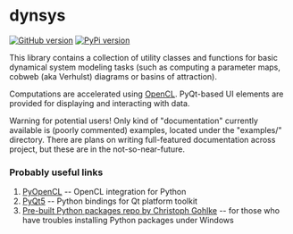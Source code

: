 # dynsys
[![GitHub version](https://badge.fury.io/gh/modelflat%2Fdynsys.svg)](https://badge.fury.io/gh/modelflat%2Fdynsys)
[![PyPi version](https://pypip.in/v/dynsys/badge.png)](https://crate.io/packages/dynsys/)

This library contains a collection of utility classes and functions for basic dynamical system 
modeling tasks (such as computing a parameter maps, cobweb (aka Verhulst) diagrams or basins of attraction).

Computations are accelerated using [OpenCL](https://www.khronos.org/opencl). PyQt-based UI elements are provided for displaying
and interacting with data. 

Warning for potential users! Only kind of "documentation" currently available is (poorly commented) examples, 
located under the "examples/" directory. There are plans on writing full-featured documentation across project,
but these are in the not-so-near-future.

### Probably useful links
 
 1. [PyOpenCL](https://github.com/inducer/pyopencl) -- OpenCL integration for Python
 2. [PyQt5](https://pypi.org/project/PyQt5/) -- Python bindings for Qt platform toolkit
 3. [Pre-built Python packages repo by Christoph Gohlke](https://www.lfd.uci.edu/~gohlke/pythonlibs/) -- for those who have troubles installing Python packages under Windows
